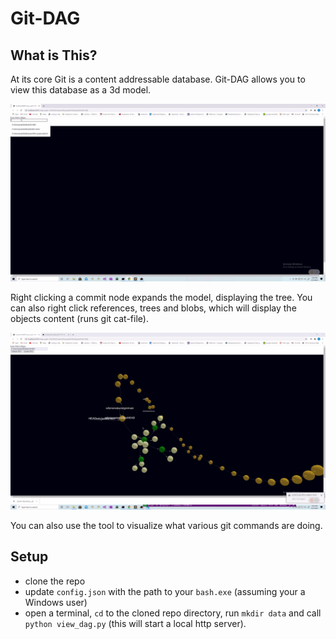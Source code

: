# Git-DAG

## What is This?

At its core Git is a content addressable database. Git-DAG allows you to view this database as a 3d model.

![demo](docs/demo.gif)

Right clicking a commit node expands the model, displaying the tree. You can also right click references, trees and blobs, which will display the objects content (runs git cat-file).

![view_content](docs/object_content.gif)

You can also use the tool to visualize what various git commands are doing.

## Setup

- clone the repo
- update `config.json` with the path to your `bash.exe` (assuming your a Windows user)
- open a terminal, `cd` to the cloned repo directory, run `mkdir data` and call `python view_dag.py` (this will start a local http server).
